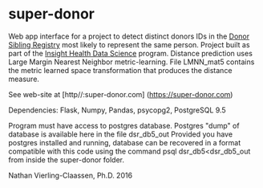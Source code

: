 # super-donor
Web app interface for a project to detect distinct donors IDs in the [Donor Sibling Registry](http://donorsiblingregistry.com) most likely to represent the same person. Project built as part of the [Insight Health Data Science](http://insighthealthdata.com) program. Distance prediction uses Large Margin Nearest Neighbor metric-learning. File LMNN_mat5 contains the metric learned space transformation that produces the distance measure. 

See web-site at [http//:super-donor.com] (https://super-donor.com)

Dependencies: Flask, Numpy, Pandas, psycopg2, PostgreSQL 9.5

Program must have access to postgres database. Postgres "dump" of database is available here in the file dsr_db5_out
Provided you have postgres installed and running, database can be recovered in a format compatible with this code using the command psql dsr_db5<dsr_db5_out from inside the super-donor folder. 

Nathan Vierling-Claassen, Ph.D. 2016
